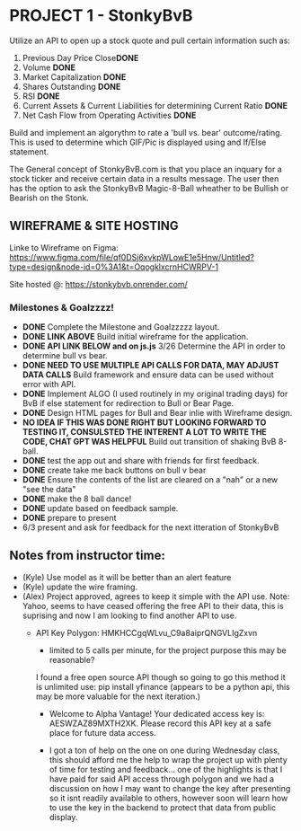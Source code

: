 # PROJECT 1 - StonkyBvB

Utilize an API to open up a stock quote and pull certain information such as:
1. Previous Day Price Close**DONE**
2. Volume **DONE**
3. Market Capitalization **DONE**
4. Shares Outstanding **DONE** 
5. RSI **DONE**
6. Current Assets & Current Liabilities for determining Current Ratio **DONE**
7. Net Cash Flow from Operating Activities **DONE**

Build and implement an algorythm to rate a 'bull vs. bear' outcome/rating. This is used to determine which GIF/Pic is displayed using and If/Else statement. 

The General concept of StonkyBvB.com is that you place an inquary for a stock ticker and receive certain data in a results message. The user then has the option to ask the StonkyBvB Magic-8-Ball wheather to be Bullish or Bearish on the Stonk.

## WIREFRAME & SITE HOSTING

Linke to Wireframe on Figma:
https://www.figma.com/file/qf0DSj6xvkpWLowE1e5Hnw/Untitled?type=design&node-id=0%3A1&t=OqogklxcrnHCWRPV-1


Site hosted @:
https://stonkybvb.onrender.com/




### Milestones & Goalzzzz!

- **DONE** Complete the Milestone and Goalzzzzz layout.
- **DONE LINK ABOVE** Build initial wireframe for the application.
- **DONE API LINK BELOW and on js.js** 3/26 Determine the API in order to determine bull vs bear.
- **DONE NEED TO USE MULTIPLE API CALLS FOR DATA, MAY ADJUST DATA CALLS**  Build framework and ensure data can be used without error with API.
- **DONE** Implement ALGO (I used routinely in my original trading days) for BvB if else statement for redirection to Bull or Bear Page.
- **DONE** Design HTML pages for Bull and Bear inlie with Wireframe design.
- **NO IDEA IF THIS WAS DONE RIGHT BUT LOOKING FORWARD TO TESTING IT, CONSULSTED THE INTERENT A LOT TO WRITE THE CODE, CHAT GPT WAS HELPFUL** Build out transition of shaking BvB 8-ball.
- **DONE** test the app out and share with friends for first feedback.
- **DONE** create take me back buttons on bull v bear
- **DONE** Ensure the contents of the list are cleared on a "nah" or a new "see the data"
- **DONE** make the 8 ball dance!
- **DONE** update based on feedback sample. 
- **DONE** prepare to present
- 6/3 present and ask for feedback for the next itteration of StonkyBvB




## Notes from instructor time:
- (Kyle) Use model as it will be better than an alert feature
- (Kyle) update the wire framing.
- (Alex) Project approved, agrees to keep it simple with the API use.
    Note: Yahoo, seems to  have ceased offering the free API to their data, this is suprising and now I am looking to find another API to use. 
     - API Key Polygon: HMKHCCgqWLvu_C9a8aiprQNGVLIgZxvn
        - limited to 5 calls per minute, for the project purpose this may be reasonable?

        I found a free open source API though so going to go this method it is unlimited use:
        pip install yfinance (appears to be a python api, this may be more valuable for the next iteration.)

        - Welcome to Alpha Vantage! Your dedicated access key is: AESWZAZ89MXTH2XK. Please record this API key at a safe place for future data access.

        - I got a ton of help on the one on one during Wednesday class, this should afford me the help to wrap the project up with plenty of time for testing and feedback... one of the highlights is that I have paid for said API access through polygon and we had a discussion on how I may want to change the key after presenting so it isnt readily available to others, however soon will learn how to use the key in the backend to protect that data from public display.